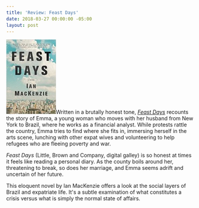 ```yaml
---
title: 'Review: Feast Days'
date: 2018-03-27 00:00:00 -05:00
layout: post
---
```


![](/assets/images/61JX8h3wNgL._SX329_BO1204203200_-133x200.jpg)Written in a brutally honest tone, [_Feast Days_](https://amzn.to/2IXXciD) recounts the story of Emma, a young woman who moves with her husband from New York to Brazil, where he works as a financial analyst. While protests rattle the country, Emma tries to find where she fits in, immersing herself in the arts scene, lunching with other expat wives and volunteering to help refugees who are fleeing poverty and war.

_Feast Days_ (Little, Brown and Company, digital galley) is so honest at times it feels like reading a personal diary. As the county boils around her, threatening to break, so does her marriage, and Emma seems adrift and uncertain of her future.

This eloquent novel by Ian MacKenzie offers a look at the social layers of Brazil and expatriate life. It's a subtle examination of what constitutes a crisis versus what is simply the normal state of affairs.
